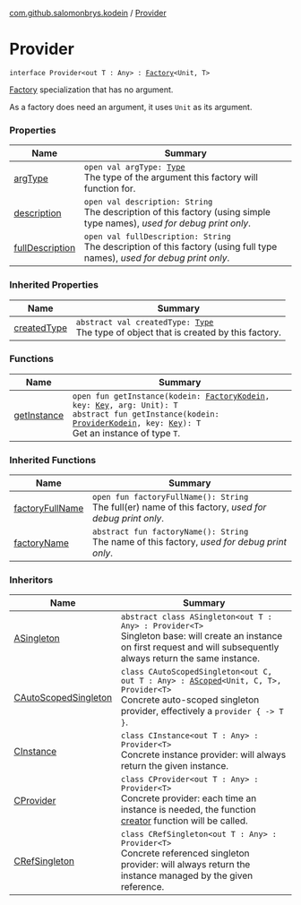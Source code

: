 [com.github.salomonbrys.kodein](../index.md) / [Provider](.)

# Provider

`interface Provider<out T : Any> : `[`Factory`](../-factory/index.md)`<Unit, T>`

[Factory](../-factory/index.md) specialization that has no argument.

As a factory does need an argument, it uses `Unit` as its argument.

### Properties

| Name | Summary |
|---|---|
| [argType](arg-type.md) | `open val argType: `[`Type`](http://docs.oracle.com/javase/6/docs/api/java/lang/reflect/Type.html)<br>The type of the argument this factory will function for. |
| [description](description.md) | `open val description: String`<br>The description of this factory (using simple type names), *used for debug print only*. |
| [fullDescription](full-description.md) | `open val fullDescription: String`<br>The description of this factory (using full type names), *used for debug print only*. |

### Inherited Properties

| Name | Summary |
|---|---|
| [createdType](../-factory/created-type.md) | `abstract val createdType: `[`Type`](http://docs.oracle.com/javase/6/docs/api/java/lang/reflect/Type.html)<br>The type of object that is created by this factory. |

### Functions

| Name | Summary |
|---|---|
| [getInstance](get-instance.md) | `open fun getInstance(kodein: `[`FactoryKodein`](../-factory-kodein/index.md)`, key: `[`Key`](../-kodein/-key/index.md)`, arg: Unit): T`<br>`abstract fun getInstance(kodein: `[`ProviderKodein`](../-provider-kodein/index.md)`, key: `[`Key`](../-kodein/-key/index.md)`): T`<br>Get an instance of type `T`. |

### Inherited Functions

| Name | Summary |
|---|---|
| [factoryFullName](../-factory/factory-full-name.md) | `open fun factoryFullName(): String`<br>The full(er) name of this factory, *used for debug print only*. |
| [factoryName](../-factory/factory-name.md) | `abstract fun factoryName(): String`<br>The name of this factory, *used for debug print only*. |

### Inheritors

| Name | Summary |
|---|---|
| [ASingleton](../-a-singleton/index.md) | `abstract class ASingleton<out T : Any> : Provider<T>`<br>Singleton base: will create an instance on first request and will subsequently always return the same instance. |
| [CAutoScopedSingleton](../-c-auto-scoped-singleton/index.md) | `class CAutoScopedSingleton<out C, out T : Any> : `[`AScoped`](../-a-scoped/index.md)`<Unit, C, T>, Provider<T>`<br>Concrete auto-scoped singleton provider, effectively a `provider { -> T }`. |
| [CInstance](../-c-instance/index.md) | `class CInstance<out T : Any> : Provider<T>`<br>Concrete instance provider: will always return the given instance. |
| [CProvider](../-c-provider/index.md) | `class CProvider<out T : Any> : Provider<T>`<br>Concrete provider: each time an instance is needed, the function [creator](../-c-provider/creator.md) function will be called. |
| [CRefSingleton](../-c-ref-singleton/index.md) | `class CRefSingleton<out T : Any> : Provider<T>`<br>Concrete referenced singleton provider: will always return the instance managed by the given reference. |
